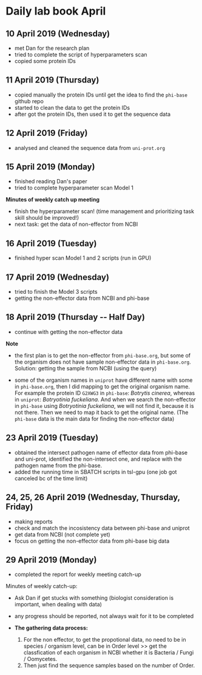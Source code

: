 Daily lab book April
====================

10 April 2019 (Wednesday)
-------------------------

-   met Dan for the research plan
-   tried to complete the script of hyperparameters scan
-   copied some protein IDs

11 April 2019 (Thursday)
------------------------

-   copied manually the protein IDs until get the idea to find the `phi-base` github repo
-   started to clean the data to get the protein IDs
-   after got the protein IDs, then used it to get the sequence data


12 April 2019 (Friday)
----------------------

-   analysed and cleaned the sequence data from `uni-prot.org`

15 April 2019 (Monday)
----------------------

- finished reading Dan's paper
- tried to complete hyperparameter scan Model 1

**Minutes of weekly catch up meeting**

- finish the hyperparameter scan! (time management and prioritizing task skill should be improved!)
- next task: get the data of non-effector from NCBI 

16 April 2019 (Tuesday)
------------------------

- finished hyper scan Model 1 and 2 scripts (run in GPU)

17 April 2019 (Wednesday)
-------------------------

- tried to finish the Model 3 scripts
- getting the non-effector data from NCBI and phi-base

18 April 2019 (Thursday -- Half Day)
------------------------------------

- continue with getting the non-effector data

**Note**

- the first plan is to get the non-effector from `phi-base.org`, but some of the organism does not have sample non-effector data in `phi-base.org`. Solution: getting the sample from NCBI (using the query)

- some of the organism names in `uniprot` have different name with some in `phi-base.org`, then I did mapping to get the original organism name. For example the protein ID `G2XWG3` in `phi-base`: *Botrytis cinerea*, whereas in  `uniprot`: *Botryotinia fuckeliana*. And when we search the non-effector in `phi-base` using *Botryotinia fuckeliana*, we will not find it, because it is not there. Then we need to map it back to get the original name. (The `phi-base` data is the main data for finding the non-effector data)

23 April 2019 (Tuesday)
------------------------

- obtained the intersect pathogen name of effector data from phi-base and uni-prot, identified the non-intersect one, and replace with the pathogen name from the phi-base.
- added the running time in SBATCH scripts in tsl-gpu (one job got canceled bc of the time limit)

24, 25, 26 April 2019 (Wednesday, Thursday, Friday)
---------------------------------------------------

- making reports
- check and match the incosistency data between phi-base and uniprot
- get data from NCBI (not complete yet)
- focus on getting the non-effector data from phi-base big data

29 April 2019 (Monday)
-----------------------

- completed the report for weekly meeting catch-up

Minutes of weekly catch-up:

- Ask Dan if get stucks with something (biologist consideration is important, when dealing with data)
- any progress should be reported, not always wait for it to be completed
- **The gathering data process:**
    
    1. For the non effector, to get the propotional data, no need to be in species / organism level, can be in Order level >> get the classfication of each organism in NCBI whether it is Bacteria / Fungi / Oomycetes. 
    2. Then just find the sequence samples based on the number of Order. 





